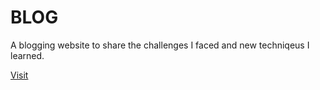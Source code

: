 # BLOG

A blogging website to share the challenges I faced and new techniqeus I learned.

[Visit](https://abhay2133.github.io/blog)